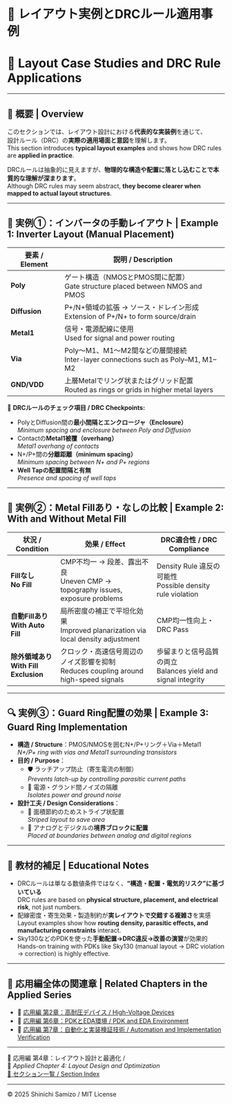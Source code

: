 # 🧩 レイアウト実例とDRCルール適用事例  
# 🧩 Layout Case Studies and DRC Rule Applications

---

## 📘 概要 | Overview

このセクションでは、レイアウト設計における**代表的な実装例**を通じて、  
設計ルール（DRC）の**実際の適用場面と意図**を理解します。  
This section introduces **typical layout examples** and shows how DRC rules are **applied in practice**.

DRCルールは抽象的に見えますが、**物理的な構造や配置に落とし込むことで本質的な理解が深まります**。  
Although DRC rules may seem abstract, **they become clearer when mapped to actual layout structures**.

---

## 📐 実例①：インバータの手動レイアウト | Example 1: Inverter Layout (Manual Placement)

| 要素 / Element | 説明 / Description |
|----------------|---------------------|
| **Poly** | ゲート構造（NMOSとPMOS間に配置）<br>Gate structure placed between NMOS and PMOS |
| **Diffusion** | P+/N+領域の拡張 → ソース・ドレイン形成<br>Extension of P+/N+ to form source/drain |
| **Metal1** | 信号・電源配線に使用<br>Used for signal and power routing |
| **Via** | Poly〜M1、M1〜M2間などの層間接続<br>Inter-layer connections such as Poly–M1, M1–M2 |
| **GND/VDD** | 上層Metalでリング状またはグリッド配置<br>Routed as rings or grids in higher metal layers |

📎 **DRCルールのチェック項目 / DRC Checkpoints:**
- PolyとDiffusion間の**最小間隔とエンクロージャ（Enclosure）**  
  *Minimum spacing and enclosure between Poly and Diffusion*
- Contactの**Metal1被覆（overhang）**  
  *Metal1 overhang of contacts*
- N+/P+間の**分離距離（minimum spacing）**  
  *Minimum spacing between N+ and P+ regions*
- **Well Tapの配置間隔と有無**  
  *Presence and spacing of well taps*

---

## 🧪 実例②：Metal Fillあり・なしの比較 | Example 2: With and Without Metal Fill

| 状況 / Condition | 効果 / Effect | DRC適合性 / DRC Compliance |
|------------------|---------------|-----------------------------|
| **Fillなし<br>No Fill** | CMP不均一 → 段差、露出不良<br>Uneven CMP → topography issues, exposure problems | Density Rule 違反の可能性<br>Possible density rule violation |
| **自動Fillあり<br>With Auto Fill** | 局所密度の補正で平坦化効果<br>Improved planarization via local density adjustment | CMP均一性向上・DRC Pass |
| **除外領域あり<br>With Fill Exclusion** | クロック・高速信号周辺のノイズ影響を抑制<br>Reduces coupling around high-speed signals | 歩留まりと信号品質の両立<br>Balances yield and signal integrity |

---

## 🔍 実例③：Guard Ring配置の効果 | Example 3: Guard Ring Implementation

- **構造 / Structure**：PMOS/NMOSを囲むN+/P+リング＋Via＋Metal1  
  *N+/P+ ring with vias and Metal1 surrounding transistors*
- **目的 / Purpose**：
  - 🛡️ ラッチアップ防止（寄生電流の制御）  
    *Prevents latch-up by controlling parasitic current paths*
  - 🔌 電源・グランド間ノイズの隔離  
    *Isolates power and ground noise*
- **設計工夫 / Design Considerations**：
  - 📐 面積節約のためストライプ状配置  
    *Striped layout to save area*
  - 🧩 アナログとデジタルの**境界ブロックに配置**  
    *Placed at boundaries between analog and digital regions*

---

## 🧠 教材的補足 | Educational Notes

- DRCルールは単なる数値条件ではなく、**“構造・配置・電気的リスク”に基づいている**  
  DRC rules are based on **physical structure, placement, and electrical risk**, not just numbers.
- 配線密度・寄生効果・製造制約が**実レイアウトで交錯する複雑さ**を実感  
  Layout examples show how **routing density, parasitic effects, and manufacturing constraints** interact.
- Sky130などのPDKを使った**手動配置→DRC違反→改善の演習**が効果的  
  Hands-on training with PDKs like Sky130 (manual layout → DRC violation → correction) is highly effective.

---

## 🔗 応用編全体の関連章 | Related Chapters in the Applied Series

- 🧱 [応用編 第2章：高耐圧デバイス / High-Voltage Devices](../d_chapter2_high_voltage_devices/)
- 🧪 [応用編 第6章：PDKとEDA環境 / PDK and EDA Environment](../d_chapter6_pdk_and_eda_environment/)
- 🤖 [応用編 第7章：自動化と実装検証技術 / Automation and Implementation Verification](../d_chapter7_automation_and_verification/)

---

🧱 応用編 第4章：レイアウト設計と最適化 /  
🧱 *Applied Chapter 4: Layout Design and Optimization*  
[📘 セクション一覧 / Section Index](../d_chapter4_layout_optimization/README.md)

---

© 2025 Shinichi Samizo / MIT License
